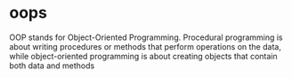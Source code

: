 # oops
OOP stands for Object-Oriented Programming. Procedural programming is about writing procedures or methods that perform operations on the data, while object-oriented programming is about creating objects that contain both data and methods
